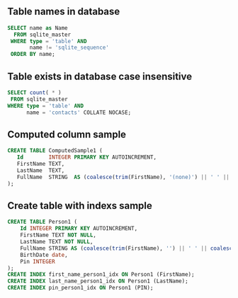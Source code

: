 ## Table names in database

```sql
SELECT name as Name
  FROM sqlite_master
 WHERE type = 'table' AND 
       name != 'sqlite_sequence'
 ORDER BY name;
 ```

 ## Table exists in database case insensitive

 ```sql
SELECT count( * ) 
  FROM sqlite_master
 WHERE type = 'table' AND 
       name = 'contacts' COLLATE NOCASE;
 ```

 ## Computed column sample

 ```sql
 CREATE TABLE ComputedSample1 (
    Id        INTEGER PRIMARY KEY AUTOINCREMENT,
    FirstName TEXT,
    LastName  TEXT,
    FullName  STRING  AS (coalesce(trim(FirstName), '(none)') || ' ' || coalesce(trim(LastName), '(none)') ) VIRTUAL
);
```

## Create table with indexs sample

```sql
CREATE TABLE Person1 (
    Id INTEGER PRIMARY KEY AUTOINCREMENT,
    FirstName TEXT NOT NULL,
    LastName TEXT NOT NULL,
    FullName STRING AS (coalesce(trim(FirstName), '') || ' ' || coalesce(trim(LastName), '')) VIRTUAL,
    BirthDate date,
    Pin INTEGER
);
CREATE INDEX first_name_person1_idx ON Person1 (FirstName);
CREATE INDEX last_name_person1_idx ON Person1 (LastName);
CREATE INDEX pin_person1_idx ON Person1 (PIN);
```